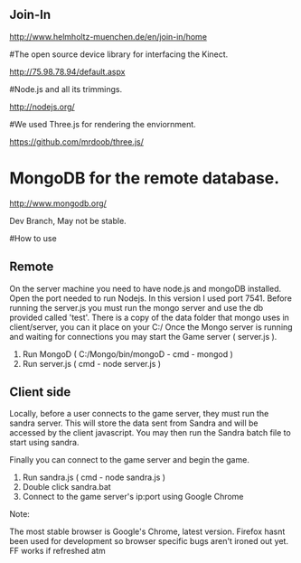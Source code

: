 ## Join-In
http://www.helmholtz-muenchen.de/en/join-in/home

#The open source device library for interfacing the Kinect.

http://75.98.78.94/default.aspx

#Node.js and all its trimmings.

http://nodejs.org/

#We used Three.js for rendering the enviornment.

https://github.com/mrdoob/three.js/

# MongoDB for the remote database.

http://www.mongodb.org/

Dev Branch, May not be stable.

#How to use

## Remote

On the server machine you need to have node.js and mongoDB installed. Open the port needed to run Nodejs. In this version I used port 7541.
Before running the server.js you must run the mongo server and use the db provided called 'test'. There is a copy of the data folder that mongo uses in client/server, you can it place on your C:/ Once the Mongo server is running and waiting for connections you may start the Game server ( server.js ).

1) Run MongoD ( C:/Mongo/bin/mongoD - cmd - mongod )
2) Run server.js ( cmd - node server.js )


## Client side

Locally, before a user connects to the game server, they must run the sandra server. This will store the data sent from Sandra and will be accessed by the client javascript.
You may then run the Sandra batch file to start using sandra. 

Finally you can connect to the game server and begin the game.

1) Run sandra.js ( cmd - node sandra.js )
2) Double click sandra.bat
3) Connect to the game server's ip:port using Google Chrome

Note:

The most stable browser is Google's Chrome, latest version. Firefox hasnt been used for development so browser specific bugs aren't ironed out yet. FF works if refreshed atm

